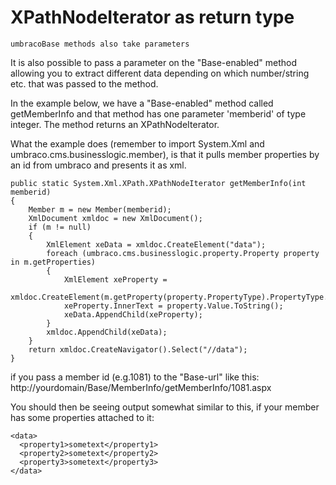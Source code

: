 # XPathNodeIterator as return type

    umbracoBase methods also take parameters

It is also possible to pass a parameter on the "Base-enabled" method allowing you to extract different data depending on which number/string etc. that was passed to the method.

In the example below, we have a "Base-enabled" method called getMemberInfo and that method has one parameter 'memberid' of type integer. The method returns an XPathNodeIterator. 

What the example does (remember to import System.Xml and umbraco.cms.businesslogic.member), is that it pulls member properties by an id from umbraco and presents it as xml.

    public static System.Xml.XPath.XPathNodeIterator getMemberInfo(int memberid)    
    {
        Member m = new Member(memberid);
        XmlDocument xmldoc = new XmlDocument();
        if (m != null)
        {
            XmlElement xeData = xmldoc.CreateElement("data");                                
            foreach (umbraco.cms.businesslogic.property.Property property in m.getProperties)                
            {
                XmlElement xeProperty =  
                   xmldoc.CreateElement(m.getProperty(property.PropertyType).PropertyType.Alias.ToLower());
                xeProperty.InnerText = property.Value.ToString();
                xeData.AppendChild(xeProperty);    
            }
            xmldoc.AppendChild(xeData);
        }
        return xmldoc.CreateNavigator().Select("//data");
    }

if you pass a member id (e.g.1081) to the "Base-url" like this:
http://yourdomain/Base/MemberInfo/getMemberInfo/1081.aspx

You should then be seeing output somewhat similar to this, if your member has some properties attached to it:

    <data> 
      <property1>sometext</property1> 
      <property2>sometext</property2>
      <property3>sometext</property3> 
    </data>

 
